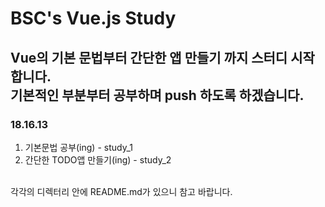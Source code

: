 # BSC's Vue.js Study
Vue의 기본 문법부터 간단한 앱 만들기 까지 스터디 시작합니다.<br>
기본적인 부분부터 공부하며 push 하도록 하겠습니다.
---
### 18.16.13<br>
1. 기본문법 공부(ing) - study_1
2. 간단한 TODO앱 만들기(ing) - study_2
<br>
각각의 디렉터리 안에 README.md가 있으니 참고 바랍니다.
